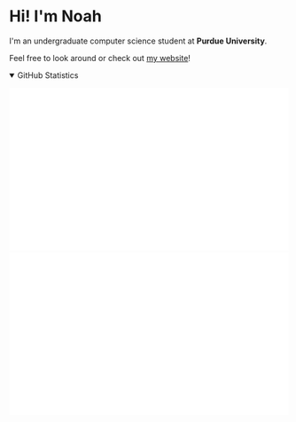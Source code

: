 # Hi! I'm Noah

I'm an undergraduate computer science student at **Purdue University**.

Feel free to look around or check out [my website](https://ntrupin.com)!

<details open><summary>GitHub Statistics</summary><p>
    <a href="https://github.com/ntrupin">
        <img src="https://raw.githubusercontent.com/ntrupin/github-stats/master/generated/overview.svg" />
        <img src="https://raw.githubusercontent.com/ntrupin/github-stats/master/generated/languages.svg" />
    </a>
</p></details>
